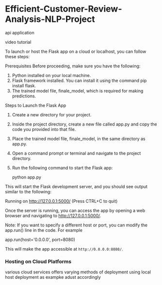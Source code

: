 # Efficient-Customer-Review-Analysis-NLP-Project
  api application 
  
  video tutorial
  
To launch or host the Flask app on a cloud or localhost, you can follow these steps:

Prerequisites
Before proceeding, make sure you have the following:

1. Python installed on your local machine.
2. Flask framework installed. You can install it using the command pip install flask.
3. The trained model file, finale_model, which is required for making predictions.

Steps to Launch the Flask App
1. Create a new directory for your project.
2. Inside the project directory, create a new file called app.py and copy the code you provided into that file.
3. Place the trained model file, finale_model, in the same directory as app.py.
4. Open a command prompt or terminal and navigate to the project directory.
5. Run the following command to start the Flask app:

   python app.py

This will start the Flask development server, and you should see output similar to the following:

Running on http://127.0.0.1:5000/ (Press CTRL+C to quit)

Once the server is running, you can access the app by opening a web browser and navigating to http://127.0.0.1:5000/.

Note: If you want to specify a different host or port, you can modify the app.run() line in the code. For example

app.run(host='0.0.0.0', port=8080)

This will make the app accessible at `http://0.0.0.0:8080/`.

### Hosting on Cloud Platforms

various cloud services offers varying methods of deployment using local host deployment as exampke adust accordingly
